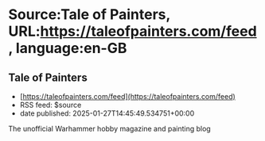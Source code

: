 # Source:Tale of Painters, URL:https://taleofpainters.com/feed, language:en-GB

## Tale of Painters
 - [https://taleofpainters.com/feed](https://taleofpainters.com/feed)
 - RSS feed: $source
 - date published: 2025-01-27T14:45:49.534751+00:00

The unofficial Warhammer hobby magazine and painting blog

